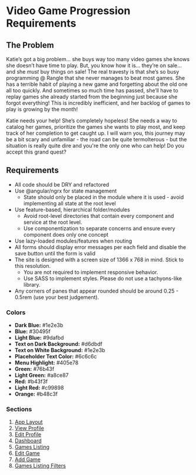 # Video Game Progression Requirements

## The Problem

Katie’s got a big problem... she buys way too many video games she knows she doesn’t have
time to play. But, you know how it is... they’re on sale... and she _must_ buy things on sale!
The real travesty is that she’s so busy programming @ Rangle that she never manages to beat
most games. She has a terrible habit of playing a new game and forgetting about the old
one all too quickly. And sometimes so much time has passed, she’ll have to replay games she
already started from the beginning just because she forgot everything! This is incredibly
inefficient, and her backlog of games to play is growing by the month!

Katie needs your help! She’s completely hopeless! She needs a way to catalog her games,
prioritize the games she wants to play most, and keep track of her completion to get caught
up. I will warn you, this journey may be a bit scary and unfamiliar - the road can be
quite termolterous - but the situation is really quite dire and you're the only one who can help! Do you accept this grand quest?

## Requirements

- All code should be DRY and refactored
- Use @angular/ngrx for state management
  - State should only be placed in the module where it is used - avoid implementing all state
    at the root level
- Use feature-based, hierarchical folder/modules
  - Avoid root-level directories that contain every component and service at the root level.
  - Use componentization to separate concerns and ensure every component does only one
    concept
- Use lazy-loaded modules/features when routing
- All forms should display error messages per each field and disable the save button until the
  form is valid
- The site is designed with a screen size of 1366 x 768 in mind. Stick to this resolution.
  - You are not required to implement responsive behavior.
  - Use SASS to implement styles. Please do not use a tachyons-like library.
- Any corners of panes that appear rounded should be around 0.25 - 0.5rem (use your best judgement).

### Colors

- **Dark Blue:** #1e2e3b
- **Blue:** #30495f
- **Light Blue:** #9dafbd
- **Text on Dark Background:** #d6dbdf
- **Text on White Background:** #1e2e3b
- **Placeholder Text Color:** #6c6c6c
- **Menu Highlight:** #405e78
- **Green:** #76b43f
- **Light Green:** #a8ce87
- **Red:** #b43f3f
- **Light Red:** #c99898
- **Orange:** #b48c3f

### Sections

1. [App Layout](user-stores/01-app-layout.md)
2. [View Profile](user-stores/02-view-profile.md)
3. [Edit Profile](user-stores/03-edit-profile.md)
4. [Dashboard](user-stores/04-dashboard.md)
5. [Games Listing](user-stores/05-game-listing.md)
6. [Edit Game](user-stores/06-game-edit.md)
7. [Add Game](user-stores/07-game-add.md)
8. [Games Listing Filters](user-stores/08-games-filters.md)

